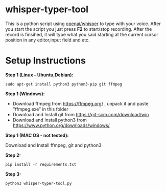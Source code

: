 # whisper-typer-tool
This is a python script using [openai/whisper](https://github.com/openai/whisper) to type with your voice.
After you start the script you just press **F2** to start/stop recording. After the record is finsihed, it will type what you said starting at the current cursor position in any editor,input field and etc.

# Setup Instructions

**Step 1 (Linux - Ubuntu,Debian):**

    sudo apt-get install python3 python3-pip git ffmpeg

**Step 1 (Windows):**

- Download ffmpeg from https://ffmpeg.org/ , unpack it and paste "ffmpeg.exe" in this folder
- Download and Install git from https://git-scm.com/download/win
- Download and Install python3 from https://www.python.org/downloads/windows/

**Step 1 (MAC OS - not tested):**

Download and Install ffmpeg, git and python3

**Step 2:**

    pip install -r requirements.txt

**Step 3:**

    python3 whisper-typer-tool.py
